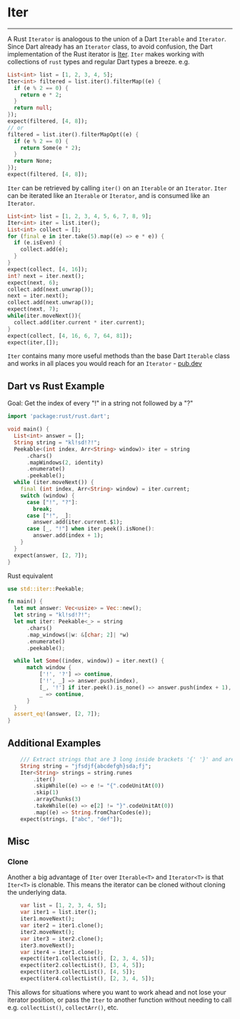 # Iter
***
A Rust `Iterator` is analogous to the union of a Dart `Iterable` and `Iterator`. Since Dart already has an `Iterator` class, to avoid confusion,
the Dart implementation of the Rust iterator is [Iter](https://pub.dev/documentation/rust/latest/rust/Iter-class.html). `Iter`
makes working with collections of `rust` types and regular Dart types a breeze. e.g.

```dart
List<int> list = [1, 2, 3, 4, 5];
Iter<int> filtered = list.iter().filterMap((e) {
  if (e % 2 == 0) {
    return e * 2;
  }
  return null;
});
expect(filtered, [4, 8]);
// or
filtered = list.iter().filterMapOpt((e) {
  if (e % 2 == 0) {
    return Some(e * 2);
  }
  return None;
});
expect(filtered, [4, 8]);
```

`Iter` can be retrieved by calling `iter()` on an `Iterable` or an `Iterator`. `Iter` can be iterated
 like an `Iterable` or `Iterator`, and is consumed like an `Iterator`.
```dart
List<int> list = [1, 2, 3, 4, 5, 6, 7, 8, 9];
Iter<int> iter = list.iter();
List<int> collect = [];
for (final e in iter.take(5).map((e) => e * e)) {
  if (e.isEven) {
    collect.add(e);
  }
}
expect(collect, [4, 16]);
int? next = iter.next();
expect(next, 6);
collect.add(next.unwrap());
next = iter.next();
collect.add(next.unwrap());
expect(next, 7);
while(iter.moveNext()){
  collect.add(iter.current * iter.current);
}
expect(collect, [4, 16, 6, 7, 64, 81]);
expect(iter,[]);
```

`Iter` contains many more useful methods than the base Dart `Iterable` class and works in all places you
would reach for an `Iterator` - [pub.dev](https://pub.dev/documentation/rust/latest/iter/iter-library.html)

## Dart vs Rust Example
Goal: Get the index of every "!" in a string not followed by a "?"
```dart
import 'package:rust/rust.dart';

void main() {
  List<int> answer = [];
  String string = "kl!sd!?!";
  Peekable<(int index, Arr<String> window)> iter = string
      .chars()
      .mapWindows(2, identity)
      .enumerate()
      .peekable();
  while (iter.moveNext()) {
    final (int index, Arr<String> window) = iter.current;
    switch (window) {
      case ["!", "?"]:
        break;
      case ["!", _]:
        answer.add(iter.current.$1);
      case [_, "!"] when iter.peek().isNone():
        answer.add(index + 1);
    }
  }
  expect(answer, [2, 7]);
}
```
Rust equivalent
```rust
use std::iter::Peekable;

fn main() {
  let mut answer: Vec<usize> = Vec::new();
  let string = "kl!sd!?!";
  let mut iter: Peekable<_> = string
      .chars()
      .map_windows(|w: &[char; 2]| *w)
      .enumerate()
      .peekable();

  while let Some((index, window)) = iter.next() {
      match window {
          ['!', '?'] => continue,
          ['!', _] => answer.push(index),
          [_, '!'] if iter.peek().is_none() => answer.push(index + 1),
          _ => continue,
      }
  }
  assert_eq!(answer, [2, 7]);
}
```
## Additional Examples
```dart
    /// Extract strings that are 3 long inside brackets '{' '}' and are not apart of other strings
    String string = "jfsdjf{abcdefgh}sda;fj";
    Iter<String> strings = string.runes
        .iter()
        .skipWhile((e) => e != "{".codeUnitAt(0))
        .skip(1)
        .arrayChunks(3)
        .takeWhile((e) => e[2] != "}".codeUnitAt(0))
        .map((e) => String.fromCharCodes(e));
    expect(strings, ["abc", "def"]);
```

## Misc
### Clone

Another a big advantage of `Iter` over `Iterable<T>` and `Iterator<T>` is that `Iter<T>` is clonable.
This means the iterator can be cloned without cloning the underlying data.
```dart
    var list = [1, 2, 3, 4, 5];
    var iter1 = list.iter();
    iter1.moveNext();
    var iter2 = iter1.clone();
    iter2.moveNext();
    var iter3 = iter2.clone();
    iter3.moveNext();
    var iter4 = iter1.clone();
    expect(iter1.collectList(), [2, 3, 4, 5]);
    expect(iter2.collectList(), [3, 4, 5]);
    expect(iter3.collectList(), [4, 5]);
    expect(iter4.collectList(), [2, 3, 4, 5]);
```
This allows for situations where you want to work ahead and not lose your iterator position, or pass the `Iter` to another function without needing to call e.g. `collectList()`, `collectArr()`, etc.
